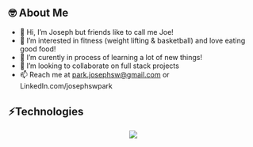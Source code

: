 <h2>🤓 About Me</h2> 

- 👋 Hi, I’m Joseph but friends like to call me Joe!
- 👀 I’m interested in fitness (weight lifting & basketball) and love eating good food!
- 🌱 I’m curently in process of learning a lot of new things! 
- 💞️ I’m looking to collaborate on full stack projects
- 📫 Reach me at park.josephsw@gmail.com or LinkedIn.com/josephswpark 

 <h2>⚡Technologies</h2>
  <p align="center">
  <a href="https://skillicons.dev">
    <img src="https://skillicons.dev/icons?i=js,html,css,nodejs,vscode,figma" />
  </a>
</p>


<!---
josephswpark/josephswpark is a ✨ special ✨ repository because its `README.md` (this file) appears on your GitHub profile.
You can click the Preview link to take a look at your changes.
--->
 
 

